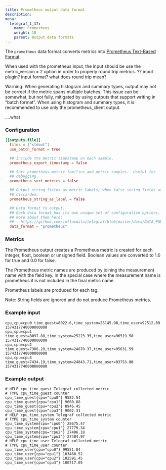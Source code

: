 ```yaml
---
title: Prometheus output data format
description:
menu:
  telegraf_1_17:
    name: Prometheus
    weight: 10
    parent: Output data formats
---
```


The `prometheus` data format converts metrics into [Prometheus Text-Based Format](https://prometheus.io/docs/instrumenting/exposition_formats/#text-based-format).

When used with the prometheus input, the input should be use the metric_version = 2 option in order to properly round trip metrics. ?? input plugin? input format? what does round trip mean?

Warning: When generating histogram and summary types, output may not be correct if the metric spans multiple batches. This issue can be somewhat, but not fully, mitigated by using outputs that support writing in "batch format". When using histogram and summary types, it is recommended to use only the prometheus_client output.

....what

### Configuration

```toml
[[outputs.file]]
  files = ["stdout"]
  use_batch_format = true

  ## Include the metric timestamp on each sample.
  prometheus_export_timestamp = false

  ## Sort prometheus metric families and metric samples.  Useful for
  ## debugging.
  prometheus_sort_metrics = false

  ## Output string fields as metric labels; when false string fields are
  ## discarded.
  prometheus_string_as_label = false

  ## Data format to output.
  ## Each data format has its own unique set of configuration options, read
  ## more about them here:
  ##   https://github.com/influxdata/telegraf/blob/master/docs/DATA_FORMATS_INPUT.md
  data_format = "prometheus"
```

### Metrics

The Prometheus output creates a Prometheus metric is created for each integer, float, boolean or unsigned field. Boolean values are converted to 1.0 for true and 0.0 for false.

The Prometheus metric names are produced by joining the measurement name with the field key. In the special case where the measurement name is prometheus it is not included in the final metric name.

Prometheus labels are produced for each tag.

Note: String fields are ignored and do not produce Prometheus metrics.

### Example input

```
cpu,cpu=cpu0 time_guest=8022.6,time_system=26145.98,time_user=92512.89 1574317740000000000
cpu,cpu=cpu1 time_guest=8097.88,time_system=25223.35,time_user=96519.58 1574317740000000000
cpu,cpu=cpu2 time_guest=7386.28,time_system=24870.37,time_user=95631.59 1574317740000000000
cpu,cpu=cpu3 time_guest=7434.19,time_system=24843.71,time_user=93753.88 1574317740000000000
```

### Example output

```
# HELP cpu_time_guest Telegraf collected metric
# TYPE cpu_time_guest counter
cpu_time_guest{cpu="cpu0"} 9582.54
cpu_time_guest{cpu="cpu1"} 9660.88
cpu_time_guest{cpu="cpu2"} 8946.45
cpu_time_guest{cpu="cpu3"} 9002.31
# HELP cpu_time_system Telegraf collected metric
# TYPE cpu_time_system counter
cpu_time_system{cpu="cpu0"} 28675.47
cpu_time_system{cpu="cpu1"} 27779.34
cpu_time_system{cpu="cpu2"} 27406.18
cpu_time_system{cpu="cpu3"} 27404.97
# HELP cpu_time_user Telegraf collected metric
# TYPE cpu_time_user counter
cpu_time_user{cpu="cpu0"} 99551.84
cpu_time_user{cpu="cpu1"} 103468.52
cpu_time_user{cpu="cpu2"} 102591.45
cpu_time_user{cpu="cpu3"} 100717.05
```

